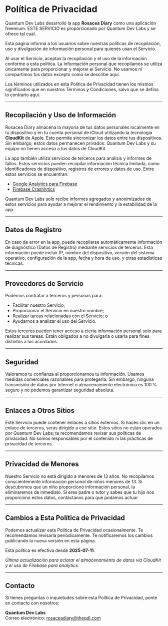 # Política de Privacidad

Quantum Dev Labs desarrolló la app **Rosacea Diary** como una aplicación freemium. ESTE SERVICIO es proporcionado por Quantum Dev Labs y se ofrece tal cual.

Esta página informa a los usuarios sobre nuestras políticas de recopilación, uso y divulgación de información personal para quienes usan el Servicio.

Al usar el Servicio, aceptas la recopilación y el uso de la información conforme a esta política. La información personal que recopilamos se utiliza únicamente para proporcionar y mejorar el Servicio. No usamos ni compartimos tus datos excepto como se describe aquí.

Los términos utilizados en esta Política de Privacidad tienen los mismos significados que en nuestros Términos y Condiciones, salvo que se defina lo contrario aquí.

---

## Recopilación y Uso de Información

Rosacea Diary almacena la mayoría de tus datos personales localmente en tu dispositivo y en tu cuenta personal de iCloud utilizando la tecnología **CloudKit** de Apple. Esto permite sincronizar los datos entre tus dispositivos. Sin embargo, estos datos permanecen privados: Quantum Dev Labs y su equipo no tienen acceso a tus datos de CloudKit.

La app también utiliza servicios de terceros para análisis y informes de fallos. Estos servicios pueden recopilar información técnica limitada, como identificadores de dispositivo, registros de errores y datos de uso. Entre estos servicios se encuentran:
- [Google Analytics para Firebase](https://firebase.google.com/policies/analytics)
- [Firebase Crashlytics](https://firebase.google.com/support/privacy/)

Quantum Dev Labs solo recibe informes agregados y anonimizados de estos servicios para ayudar a mejorar el rendimiento y la estabilidad de la app.

---

## Datos de Registro

En caso de error en la app, puede recopilarse automáticamente información de diagnóstico (Datos de Registro) mediante servicios de terceros. Esta información puede incluir IP, nombre del dispositivo, versión del sistema operativo, configuración de la app, fecha y hora de uso, y otras estadísticas técnicas.

---

## Proveedores de Servicio

Podemos contratar a terceros y personas para:
- Facilitar nuestro Servicio;
- Proporcionar el Servicio en nuestro nombre;
- Realizar tareas relacionadas con el Servicio; o
- Ayudarnos a analizar el uso del Servicio.

Estos terceros pueden tener acceso a cierta información personal solo para realizar sus tareas. Están obligados a no divulgarla o usarla para fines distintos a los acordados.

---

## Seguridad

Valoramos tu confianza al proporcionarnos tu información. Usamos medidas comerciales razonables para protegerla. Sin embargo, ninguna transmisión de datos por Internet o almacenamiento electrónico es 100 % seguro y no podemos garantizar seguridad absoluta.

---

## Enlaces a Otros Sitios

Este Servicio puede contener enlaces a sitios externos. Si haces clic en un enlace de terceros, serás dirigido a ese sitio. Estos sitios no están operados por Quantum Dev Labs; te recomendamos revisar sus políticas de privacidad. No somos responsables por el contenido ni las prácticas de privacidad de terceros.

---

## Privacidad de Menores

Nuestro Servicio no está dirigido a menores de 13 años. No recopilamos conscientemente información personal de niños menores de 13. Si descubrimos que un niño proporcionó información personal, la eliminaremos de inmediato. Si eres padre o tutor y sabes que tu hijo nos proporcionó estos datos, contáctanos para que podamos actuar.

---

## Cambios a Esta Política de Privacidad

Podemos actualizar esta Política de Privacidad ocasionalmente. Te recomendamos revisarla periódicamente. Te notificaremos los cambios publicando la nueva versión en esta página.

Esta política es efectiva desde **2025‑07‑11**.

_Última actualización para aclarar el almacenamiento de datos vía CloudKit y el uso de Firebase para analytics._

---

## Contacto

Si tienes preguntas o inquietudes sobre esta Política de Privacidad, ponte en contacto con nosotros:

**Quantum Dev Labs**  
Correo electrónico: [rosaceadiary@theqdl.com](mailto:rosaceadiary@theqdl.com)